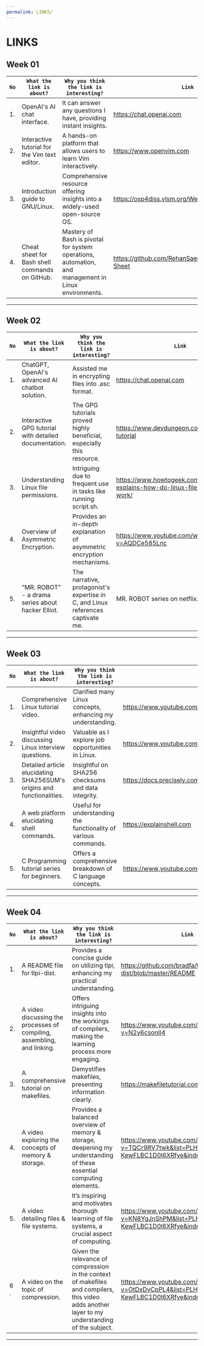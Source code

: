 ```yaml
---
permalink: LINKS/
---
```


# LINKS<br>
## Week 01
|`No`| `What the link is about?`| `Why you think the link is interesting?` | `Link` |
|----|--------------------------|------------------------------------------|---------|
| 1. |  OpenAI's AI chat interface. | It can answer any questions I have, providing instant insights. | https://chat.openai.com |
| 2. | Interactive tutorial for the Vim text editor. | A hands-on platform that allows users to learn Vim interactively. | https://www.openvim.com | 
| 3. | Introduction guide to GNU/Linux. | Comprehensive resource offering insights into a widely-used open-source OS. | https://osp4diss.vlsm.org/Welcome2GNULinux.html |
| 4. | Cheat sheet for Bash shell commands on GitHub. | Mastery of Bash is pivotal for system operations, automation, and management in Linux environments. | https://github.com/RehanSaeed/Bash-Cheat-Sheet |
---

## Week 02
|`No`| `What the link is about?`| `Why you think the link is interesting?` | `Link` |
|----|--------------------------|------------------------------------------|---------|
| 1. |  ChatGPT, OpenAI's advanced AI chatbot solution. | Assisted me in encrypting files into .asc format. | https://chat.openai.com |
| 2. | Interactive GPG tutorial with detailed documentation. | The GPG tutorials proved highly beneficial, especially this resource. | https://www.devdungeon.com/content/gpg-tutorial |
| 3. | Understanding Linux file permissions. | Intriguing due to frequent use in tasks like running script.sh. | https://www.howtogeek.com/67987/htg-explains-how-do-linux-file-permissions-work/ | 
| 4. | Overview of Asymmetric Encryption. | Provides an in-depth explanation of asymmetric encryption mechanisms. | https://www.youtube.com/watch?v=AQDCe585Lnc |
| 5. | "MR. ROBOT" - a drama series about hacker Elliot. | The narrative, protagonist's expertise in C, and Linux references captivate me. | MR. ROBOT series on netflix. |
---

## Week 03
|`No`| `What the link is about?`| `Why you think the link is interesting?` | `Link` |
|----|--------------------------|------------------------------------------|---------|
| 1. | Comprehensive Linux tutorial video. | 	Clarified many Linux concepts, enhancing my understanding. | 	https://www.youtube.com/watch?v=HbgzrKJvDRw |
| 2. | 	Insightful video discussing Linux interview questions. | Valuable as I explore job opportunities in Linux. | https://www.youtube.com/watch?v=l0QGLMwR-lY |
| 3. | Detailed article elucidating SHA256SUM's origins and functionalities. | Insightful on SHA256 checksums and data integrity. | https://docs.precisely.com/docs/sftw/spectrum/ProductUpdateSummary/ProductUpdateSummary/source/about_sha256.html | 
| 4. | A web platform elucidating shell commands. | Useful for understanding the functionality of various commands. | https://explainshell.com |
| 5. | C Programming tutorial series for beginners. | Offers a comprehensive breakdown of C language concepts. | https://www.youtube.com/watch?v=KnvbUiSxvbM&list=PL98qAXLA6aftD9ZlnjpLhdQAOFI8xIB6e|
---

## Week 04
|`No`| `What the link is about?`| `Why you think the link is interesting?` | `Link` |
|----|--------------------------|------------------------------------------|---------|
| 1. | A README file for tlpi-dist. | Provides a concise guide on utilizing tlpi, enhancing my practical understanding. | https://github.com/bradfa/tlpi-dist/blob/master/README |
| 2. | A video discussing the processes of compiling, assembling, and linking. | Offers intriguing insights into the workings of compilers, making the learning process more engaging. | https://www.youtube.com/watch?v=N2y6csonII4 |
| 3. | A comprehensive tutorial on makefiles. | Demystifies makefiles, presenting information clearly. | https://makefiletutorial.com/ | 
| 4. | A video exploring the concepts of memory & storage. | Provides a balanced overview of memory & storage, deepening my understanding of these essential computing elements. | https://www.youtube.com/watch?v=TQCr9RV7twk&list=PLH2l6uzC4UEW0s7-KewFLBC1D0l6XRfye&index=20 |
|5. | A video detailing files & file systems. | It’s inspiring and motivates thorough learning of file systems, a crucial aspect of computing. | https://www.youtube.com/watch?v=KN8YgJnShPM&list=PLH2l6uzC4UEW0s7-KewFLBC1D0l6XRfye&index=21 |
| 6 .| A video on the topic of compression. | Given the relevance of compression in the context of makefiles and compilers, this video adds another layer to my understanding of the subject. | https://www.youtube.com/watch?v=OtDxDvCpPL4&list=PLH2l6uzC4UEW0s7-KewFLBC1D0l6XRfye&index=22 |
---
